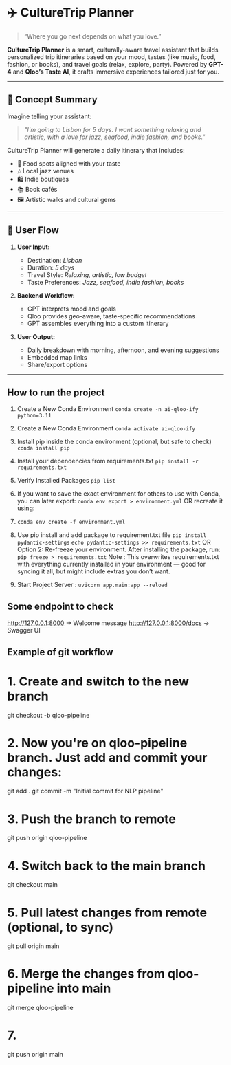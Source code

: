 # ✈️ CultureTrip Planner

> “Where you go next depends on what you love.”

**CultureTrip Planner** is a smart, culturally-aware travel assistant that builds personalized trip itineraries based on your mood, tastes (like music, food, fashion, or books), and travel goals (relax, explore, party). Powered by **GPT-4** and **Qloo’s Taste AI**, it crafts immersive experiences tailored just for you.

---

## 🧠 Concept Summary

Imagine telling your assistant:

> _"I'm going to Lisbon for 5 days. I want something relaxing and artistic, with a love for jazz, seafood, indie fashion, and books."_

CultureTrip Planner will generate a daily itinerary that includes:

- 🥘 Food spots aligned with your taste
- 🎶 Local jazz venues
- 🛍️ Indie boutiques
- 📚 Book cafés
- 🖼️ Artistic walks and cultural gems

---

## 🧭 User Flow

1. **User Input:**

   - Destination: _Lisbon_
   - Duration: _5 days_
   - Travel Style: _Relaxing, artistic, low budget_
   - Taste Preferences: _Jazz, seafood, indie fashion, books_

2. **Backend Workflow:**

   - GPT interprets mood and goals
   - Qloo provides geo-aware, taste-specific recommendations
   - GPT assembles everything into a custom itinerary

3. **User Output:**
   - Daily breakdown with morning, afternoon, and evening suggestions
   - Embedded map links
   - Share/export options

---

## How to run the project

1. Create a New Conda Environment
   `conda create -n ai-qloo-ify python=3.11`
2. Create a New Conda Environment
   `conda activate ai-qloo-ify`

3. Install pip inside the conda environment (optional, but safe to check)
   `conda install pip`

4. Install your dependencies from requirements.txt
   `pip install -r requirements.txt`

5. Verify Installed Packages
   `pip list`

6. If you want to save the exact environment for others to use with Conda, you can later export:
   `conda env export > environment.yml`
   OR recreate it using:
7. `conda env create -f environment.yml`

8. Use pip install and add package to requirement.txt file
   `pip install pydantic-settings`
   `echo pydantic-settings >> requirements.txt`
   OR Option 2: Re-freeze your environment. After installing the package, run:
   `pip freeze > requirements.txt`
   Note : This overwrites requirements.txt with everything currently installed in your environment — good for syncing it all, but might include extras you don’t want.

9. Start Project Server :
   `uvicorn app.main:app --reload`

## Some endpoint to check

http://127.0.0.1:8000 → Welcome message
http://127.0.0.1:8000/docs → Swagger UI

## Example of git workflow

# 1. Create and switch to the new branch

git checkout -b qloo-pipeline

# 2. Now you're on qloo-pipeline branch. Just add and commit your changes:

git add .
git commit -m "Initial commit for NLP pipeline"

# 3. Push the branch to remote

git push origin qloo-pipeline

# 4. Switch back to the main branch

git checkout main

# 5. Pull latest changes from remote (optional, to sync)

git pull origin main

# 6. Merge the changes from qloo-pipeline into main

git merge qloo-pipeline

# 7.

git push origin main

